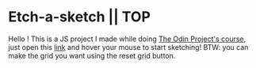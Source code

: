 # Etch-a-sketch || TOP
Hello ! This is a JS project I made while doing [The Odin Project's course](https://www.theodinproject.com/courses/foundations/lessons/etch-a-sketch-project), just open this [link](https://basselalrefai.github.io/etch-a-sketch/) and hover your mouse to start sketching! BTW: you can make the grid you want using the reset grid button.
